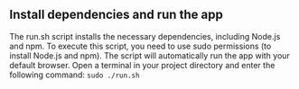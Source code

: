 ## Install dependencies and run the app
The run.sh script installs the necessary dependencies, including Node.js and npm.
To execute this script, you need to use sudo permissions (to install Node.js and npm).
The script will automatically run the app with your default browser.
Open a terminal in your project directory and enter the following command:
```sudo ./run.sh```